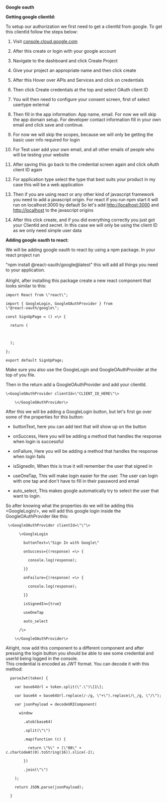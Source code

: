 **Google oauth**

**Getting google clientId:**

To setup our authorization we first need to get a clientId from google.
To get this clientId follow the steps below:

1.  Visit
    [console.cloud.google.com](https://www.google.com/url?sa=t&rct=j&q=&esrc=s&source=web&cd=&ved=2ahUKEwirjNSVipn6AhUWHOwKHZeXB9gQFnoECBQQAQ&url=https%3A%2F%2Fconsole.cloud.google.com%2F%3Fhl%3Dnl&usg=AOvVaw3Idd3F2VEXRsUcGJxJoOdW)

2.  After this create or login with your google account

3.  Navigate to the dashboard and click Create Project

4.  Give your project an appropriate name and then click create

5.  After this Hover over APIs and Services and click on credentials

6.  Then click Create credentials at the top and select OAuth client ID

7.  You will then need to configure your consent screen, first of select
    usertype external

8.  Then fill in the app information: App name, email. For now we will
    skip the app domain setup. For developer contact information fill in
    your own email and click save and continue.

9.  For now we will skip the scopes, because we will only be getting the
    basic user info required for login

10. For Test user add your own email, and all other emails of people who
    will be testing your website

11. After saving this go back to the credential screen again and click
    oAuth client ID again

12. For application type select the type that best suits your product in
    my case this will be a web application

13. Then if you are using react or any
    other kind of javascript framework you need to add a javascript
    origin. For react if you run npm start it will run on localhost:3000
    by default So let's add <http://localhost:3000> and
    <http://localhost> to the javascript origins

14. After this click create, and if you did everything correctly you
    just got your ClientId and secret. In this case we will only be
    using the client ID as we only need simple user data

**Adding google oauth to react:**

We will be adding google oauth to react by using a npm package. In your
react project run

"npm install \@react-oauth/google@latest" this will add all things you
need to your application.\
\
Alright, after installing this package create a new react component that
looks similar to this:
```
import React from \"react\";

import { GoogleLogin, GoogleOAuthProvider } from
\"@react-oauth/google\";

const SignUpPage = () =\> {

  return (

   

  );

};

export default SignUpPage;
```
Make sure you also use the GoogleLogin and GoogleOAuthProvider at the
top of you file.

Then in the return add a GoogleOAuthProvider and add your clientId.
```
\<GoogleOAuthProvider clientId=\"CLIENT_ID_HERE\"\>

    \</GoogleOAuthProvider\>
```
After this we will be adding a GoogleLogin button, but let's first go
over some of the properties for this button:

-   buttonText, here you can add text that will show up on the button

-   onSuccess, Here you will be adding a method that handles the
    response when login is successful

-   onFailure, Here you will be adding a method that handles the
    response when login fails

-   isSignedIn, When this is true it will remember the user that signed
    in

-   useOneTap, This will make login easier for the user. The user can
    login with one tap and don't have to fill in their password and
    email

-   auto_select, This makes google automatically try to select the user
    that want to login.

So after knowing what the properties do we will be adding this
\<GoogleLogin/\>, we will add this google login inside the
GoogleOAuthProvider like this:
```
 \<GoogleOAuthProvider clientId=\"\"\>

      \<GoogleLogin

        buttonText=\"Sign In with Google\"

        onSuccess={(response) =\> {

          console.log(response);

        }}

        onFailure={(response) =\> {

          console.log(response);

        }}

        isSignedIn={true}

        useOneTap

        auto_select

      /\>

    \</GoogleOAuthProvider\>
```
Alright, now add this component to a different component and after
pressing the login button you should be able to see some credential and
userId being logged in the console.\
This credential is encoded as JWT format. You can decode it with this
method:
```
  parseJwt(token) {

    var base64Url = token.split(\".\")\[1\];

    var base64 = base64Url.replace(/-/g, \"+\").replace(/\_/g, \"/\");

    var jsonPayload = decodeURIComponent(

      window

        .atob(base64)

        .split(\"\")

        .map(function (c) {

          return \"%\" + (\"00\" +
c.charCodeAt(0).toString(16)).slice(-2);

        })

        .join(\"\")

    );

    return JSON.parse(jsonPayload);

  }
  ```
